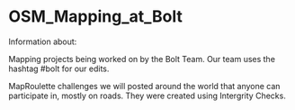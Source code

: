 # OSM_Mapping_at_Bolt

Information about:

Mapping projects being worked on by the Bolt Team. Our team uses the hashtag #bolt for our edits.

MapRoulette challenges we will posted around the world that anyone can participate in, mostly on roads. They were created using Intergrity Checks.

